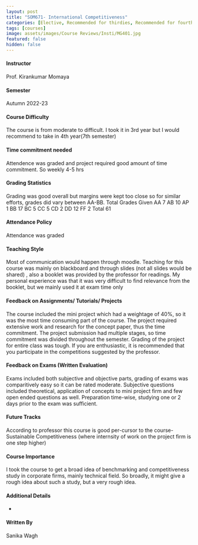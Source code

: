 ```yaml
---
layout: post
title: "SOM671- International Competitiveness"
categories: [Elective, Recommended for thirdies, Recommended for fourthies, Management, Entrepreneurship]
tags: [courses]
image: assets/images/Course Reviews/Insti/MG401.jpg
featured: false
hidden: false
---
```


#### Instructor
Prof. Kirankumar Momaya

#### Semester
Autumn 2022-23

#### Course Difficulty
The course is from moderate to difficult. I took it in 3rd year but I would recommend to take in 4th year(7th semester)

#### Time commitment needed
Attendence was graded and project required good amount of time commitment. So weekly 4-5 hrs

#### Grading Statistics
Grading was good overall but margins were kept too close so for similar efforts, grades did vary between AA-BB. 
Total Grades Given 
AA	7
AB	10
AP	1
BB	17
BC	5
CC	5
CD	2
DD	12
FF	2
Total	61

#### Attendance Policy
Attendance was graded

#### Teaching Style
Most of communication would happen through  moodle. Teaching for this course was mainly on blackboard and through slides (not all slides would be shared) , also a booklet was provided by the professor for readings. My personal experience was that it was very difficult to find relevance from the booklet, but we mainly used it at exam time only

#### Feedback on Assignments/ Tutorials/ Projects
The course included the mini project which had a weightage of 40%, so it was the most time consuming part of the course. The project required extensive work and research for the concept paper, thus the time commitment. The project submission had multiple stages, so time commitment was divided throughout the semester. Grading of the project for entire class was tough. If you are enthusiastic, it is recommended that you participate in the competitions suggested by the professor.

#### Feedback on Exams (Written Evaluation)
Exams included both subjective and objective parts, grading of exams was comparitively easy so it can be rated moderate. Subjective questions included theoretical, application of concepts to mini project firm and few open ended questions as well. Preparation time-wise, studying one or 2 days prior to the exam was sufficient.

#### Future Tracks
According to professor this course is good per-cursor to the course- Sustainable Competitiveness (where internsity of work on the project firm is one step higher) 

#### Course Importance
 I took the course to get a broad idea of benchmarking and competitiveness study in corporate firms, mainly technical field. So broadly, it might give a rough idea about such a study, but a very rough idea. 

#### Additional Details
-

#### Written By
Sanika Wagh

